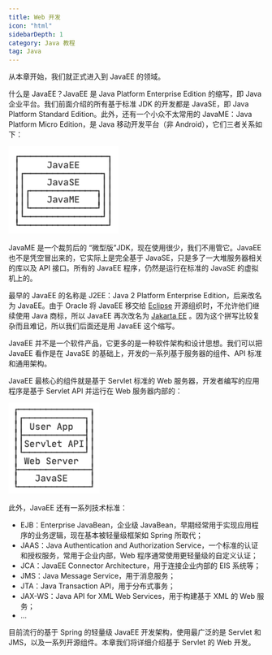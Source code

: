 ```yaml
---
title: Web 开发
icon: "html"
sidebarDepth: 1
category: Java 教程
tag: Java
---
```


从本章开始，我们就正式进入到 JavaEE 的领域。

什么是 JavaEE？JavaEE 是 Java Platform Enterprise Edition 的缩写，即 Java 企业平台。我们前面介绍的所有基于标准 JDK 的开发都是 JavaSE，即 Java Platform Standard Edition。此外，还有一个小众不太常用的 JavaME：Java Platform Micro Edition，是 Java 移动开发平台（非 Android），它们三者关系如下：

![20221123110037](assets/20221123110037.png)

JavaME 是一个裁剪后的 “微型版”JDK，现在使用很少，我们不用管它。JavaEE 也不是凭空冒出来的，它实际上是完全基于 JavaSE，只是多了一大堆服务器相关的库以及 API 接口。所有的 JavaEE 程序，仍然是运行在标准的 JavaSE 的虚拟机上的。

最早的 JavaEE 的名称是 J2EE：Java 2 Platform Enterprise Edition，后来改名为 JavaEE。由于 Oracle 将 JavaEE 移交给 [Eclipse](https://www.eclipse.org/) 开源组织时，不允许他们继续使用 Java 商标，所以 JavaEE 再次改名为 [Jakarta EE](https://jakarta.ee/) 。因为这个拼写比较复杂而且难记，所以我们后面还是用 JavaEE 这个缩写。

JavaEE 并不是一个软件产品，它更多的是一种软件架构和设计思想。我们可以把 JavaEE 看作是在 JavaSE 的基础上，开发的一系列基于服务器的组件、API 标准和通用架构。

JavaEE 最核心的组件就是基于 Servlet 标准的 Web 服务器，开发者编写的应用程序是基于 Servlet API 并运行在 Web 服务器内部的：

![20221123110053](assets/20221123110053.png)

此外，JavaEE 还有一系列技术标准：

- EJB：Enterprise JavaBean，企业级 JavaBean，早期经常用于实现应用程序的业务逻辑，现在基本被轻量级框架如 Spring 所取代；
- JAAS：Java Authentication and Authorization Service，一个标准的认证和授权服务，常用于企业内部，Web 程序通常使用更轻量级的自定义认证；
- JCA：JavaEE Connector Architecture，用于连接企业内部的 EIS 系统等；
- JMS：Java Message Service，用于消息服务；
- JTA：Java Transaction API，用于分布式事务；
- JAX-WS：Java API for XML Web Services，用于构建基于 XML 的 Web 服务；
- ...


目前流行的基于 Spring 的轻量级 JavaEE 开发架构，使用最广泛的是 Servlet 和 JMS，以及一系列开源组件。本章我们将详细介绍基于 Servlet 的 Web 开发。



